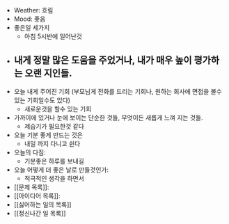 
- Weather: 흐림
- Mood: 좋음
- 좋은일 세가지
	- 아침 5시반에 일어난것
- 내게 정말 많은 도움을 주었거나, 내가 매우 높이 평가하는 오랜 지인들.
	- 
- 오늘 내게 주어진 기회 (부모님게 전화를 드리는 기회나, 원하는 회사에 면접을 볼수 있는 기회일수도 있다)
	- 새로운것을 할수 있는 기회
- 가까이에 있거나 눈에 보이는 단순한 것들, 무엇이든 새롭게 느껴 지는 것들.
	- 제습기가 필요한것 같다
- 오늘 기분 좋게 만드는 것은
	- 내일 까지 다니고 쉰다
- 오늘의 다짐:
	- 기분좋은 하루를 보내길
- 오늘 어떻게 더 좋은 날로 만들것인가:
	- 적극적인 생각을 하면서
- [[문제 목록]]:
- [[아이디어 목록]]:
- [[싫어하는 일의 목록]]
- [[정신나간 일 목록]]


